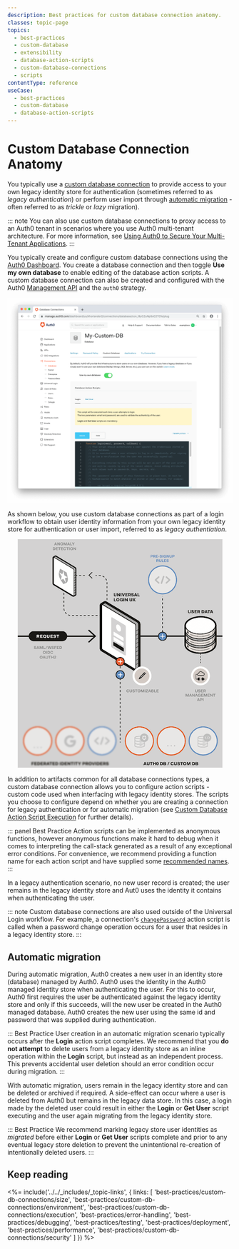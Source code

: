 ```yaml
---
description: Best practices for custom database connection anatomy.
classes: topic-page
topics:
  - best-practices
  - custom-database
  - extensibility
  - database-action-scripts
  - custom-database-connections
  - scripts
contentType: reference
useCase:
  - best-practices
  - custom-database
  - database-action-scripts
---
```

# Custom Database Connection Anatomy

You typically use a [custom database connection](/connections/database/custom-db) to provide access to your own legacy identity store for authentication (sometimes referred to as *legacy authentication*) or perform user import through [automatic migration](//users/guides/configure-automatic-migration) - often referred to as *trickle* or *lazy* migration).

::: note
You can also use custom database connections to proxy access to an Auth0 tenant in scenarios where you use Auth0 multi-tenant architecture. For more information, see [Using Auth0 to Secure Your Multi-Tenant Applications](/design/using-auth0-with-multi-tenant-apps). 
:::

You typically create and configure custom database connections using the [Auth0 Dashboard](/connections/database/custom-db/create-db-connection#step-1-create-and-configure-a-custom-database-connection). You create a database connection and then toggle **Use my own database** to enable editing of the database action scripts. A custom database connection can also be created and configured with the Auth0 [Management API](/api/management/v2#!/Connections/post_connections) and the `auth0` strategy. 

![Enable Use Own Database Option](/media/articles/dashboard/connections/database/connections-db-settings-custom-1.png)

As shown below, you use custom database connections as part of a login workflow to obtain user identity information from your own legacy identity store for authentication or user import, referred to as *legacy authentiation*.

<p align="center"> 
    <img src="/media/articles/connections/database/custom-database-connections.png" alt="Custom Database Connection Flow">
</p>

In addition to artifacts common for all database connections types, a custom database connection allows you to configure action scripts - custom code used when interfacing with legacy identity stores. The scripts you choose to configure depend on whether you are creating a connection for legacy authentication or for automatic migration (see [Custom Database Action Script Execution](/best-practices/custom-db-connections/execution) for further details). 

::: panel Best Practice
Action scripts can be implemented as anonymous functions, however anonymous functions make it hard to debug when it comes to interpreting the call-stack generated as a result of any exceptional error conditions. For convenience, we recommend providing a function name for each action script and have supplied some [recommended names](/best-practices/custom-db-connections/exeution#recommended-script-names).
:::

In a legacy authentication scenario, no new user record is created; the user remains in the legacy identity store and Aut0 uses the identity it contains when authenticating the user.

::: note
Custom database connections are also used outside of the Universal Login workflow. For example, a connection's [`changePassword`](#change-password) action script is called when a password change operation occurs for a user that resides in a legacy identity store.
:::

## Automatic migration

During automatic migration, Auth0 creates a new user in an identity store (database) managed by Auth0. Auth0 uses the identity in the Auth0 managed identity store when authenticating the user. For this to occur, Auth0 first requires the user be authenticated against the legacy identity store and only if this succeeds, will the new user be created in the Auth0 managed database. Auth0 creates the new user using the same id and password that was supplied during authentication. 

::: Best Practice
User creation in an automatic migration scenario typically occurs after the **Login** action script completes. We recommend that you **do not attempt** to delete users from a legacy identity store as an inline operation within the **Login** script, but instead as an independent process. This prevents accidental user deletion should an error condition occur during migration. 
:::

With automatic migration, users remain in the legacy identity store and can be deleted or archived if required. A side-effect can occur where a user is deleted from Auth0 but remains in the legacy data store. In this case, a login made by the deleted user could result in either the **Login** or **Get User** script executing and the user again migrating from the legacy identity store. 

::: Best Practice
We recommend marking legacy store user identities as *migrated* before either **Login** or **Get User** scripts complete and prior to any eventual legacy store deletion to prevent the unintentional re-creation of intentionally deleted users.
:::

## Keep reading

<%= include('../../_includes/_topic-links', { links: [
  'best-practices/custom-db-connections/size',
  'best-practices/custom-db-connections/environment',
  'best-practices/custom-db-connections/execution',
  'best-practices/error-handling',
  'best-practices/debugging',
  'best-practices/testing',
  'best-practices/deployment',
  'best-practices/performance',
  'best-practices/custom-db-connections/security'
] }) %>
